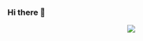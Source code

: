 ### Hi there 👋

<!--
    **nitro721/nitro721** is a ✨ _special_ ✨ repository because its `README.md` (this file) appears on your GitHub profile.

    Here are some ideas to get you started:

    - 🔭 I’m currently working on ...
    - 🌱 I’m currently learning ...
    - 👯 I’m looking to collaborate on ...
    - 🤔 I’m looking for help with ...
    - 💬 Ask me about ...
    - 📫 How to reach me: ...
    - 😄 Pronouns: ...
    - ⚡ Fun fact: ...
-->

<p align="center">
    <img border="0" src="https://github-readme-stats.vercel.app/api?count_private=true&show_icons=true&theme=github_dark&username=nitro721" />
</p>